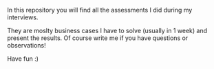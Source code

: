 In this repository you will find all the assessments I did during my interviews.

They are moslty business cases I have to solve (usually in 1 week) and present the results.
Of course write me if you have questions or observations!

Have fun :)
